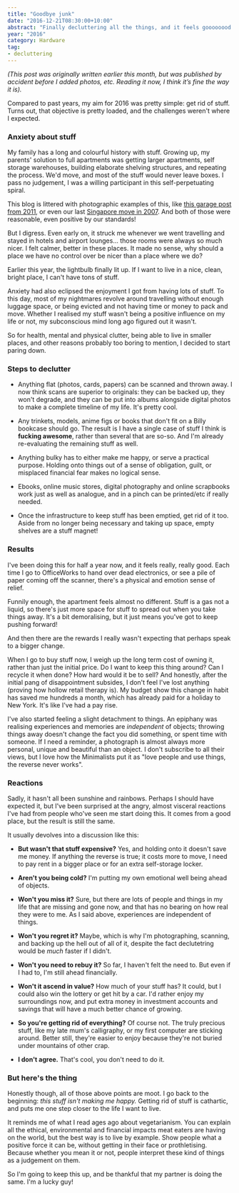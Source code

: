 ```yaml
---
title: "Goodbye junk"
date: "2016-12-21T08:30:00+10:00"
abstract: "Finally decluttering all the things, and it feels goooooood!"
year: "2016"
category: Hardware
tag:
- decluttering
---
```

<p style="font-style:italic">(This post was originally written earlier this month, but was published by accident before I added photos, etc. Reading it now, I think it’s fine the way it is).</p>

Compared to past years, my aim for 2016 was pretty simple: get rid of stuff. Turns out, that objective is pretty loaded, and the challenges weren't where I expected.

### Anxiety about stuff

My family has a long and colourful history with stuff. Growing up, my parents' solution to full apartments was getting larger apartments, self storage warehouses, building elaborate shelving structures, and repeating the process. We'd move, and most of the stuff would never leave boxes. I pass no judgement, I was a willing participant in this self-perpetuating spiral.

This blog is littered with photographic examples of this, like [this garage post from 2011], or even our last [Singapore move in 2007]. And both of those were reasonable, even positive by our standards! 

But I digress. Even early on, it struck me whenever we went travelling and stayed in hotels and airport lounges... those rooms were always so much nicer. I felt calmer, better in these places. It made no sense, why should a place we have no control over be nicer than a place where we do?

Earlier this year, the lightbulb finally lit up. If I want to live in a nice, clean, bright place, I can't have tons of stuff.

Anxiety had also eclipsed the enjoyment I got from having lots of stuff. To this day, most of my nightmares revolve around travelling without enough luggage space, or being evicted and not having time or money to pack and move. Whether I realised my stuff wasn't being a positive influence on my life or not, my subconscious mind long ago figured out it wasn't.

So for health, mental and physical clutter, being able to live in smaller places, and other reasons probably too boring to mention, I decided to start paring down.

### Steps to declutter

* Anything flat (photos, cards, papers) can be scanned and thrown away. I now think scans are superior to originals: they can be backed up, they won't degrade, and they can be put into albums alongside digital photos to make a complete timeline of my life. It's pretty cool.

* Any trinkets, models, anime figs or books that don't fit on a Billy bookcase should go. The result is I have a single case of stuff I think is **fucking awesome**, rather than several that are so-so. And I'm already re-evaluating the remaining stuff as well.

* Anything bulky has to either make me happy, or serve a practical purpose. Holding onto things out of a sense of obligation, guilt, or misplaced financial fear makes no logical sense.

* Ebooks, online music stores, digital photography and online scrapbooks work just as well as analogue, and in a pinch can be printed/etc if really needed.

* Once the infrastructure to keep stuff has been emptied, get rid of it too. Aside from no longer being necessary and taking up space, empty shelves are a stuff magnet!

### Results

I've been doing this for half a year now, and it feels really, really good. Each time I go to OfficeWorks to hand over dead electronics, or see a pile of paper coming off the scanner, there's a physical and emotion sense of relief.

Funnily enough, the apartment feels almost no different. Stuff is a gas not a liquid, so there's just more space for stuff to spread out when you take things away. It's a bit demoralising, but it just means you've got to keep pushing forward!

And then there are the rewards I really wasn't expecting that perhaps speak to a bigger change.

When I go to buy stuff now, I weigh up the long term cost of owning it, rather than just the initial price. Do I want to keep this thing around? Can I recycle it when done? How hard would it be to sell? And honestly, after the initial pang of disappointment subsides, I don't feel I've lost anything (proving how hollow retail therapy is). My budget show this change in habit has saved me hundreds a month, which has already paid for a holiday to New York. It's like I've had a pay rise.

I've also started feeling a slight detachment to things. An epiphany was realising experiences and memories are *independent* of objects; throwing things away doesn't change the fact you did something, or spent time with someone. If I need a reminder, a photograph is almost always more personal, unique and beautiful than an object. I don't subscribe to all their views, but I love how the Minimalists put it as "love people and use things, the reverse never works".

### Reactions

Sadly, it hasn't all been sunshine and rainbows. Perhaps I should have expected it, but I've been surprised at the angry, almost visceral reactions I've had from people who've seen me start doing this. It comes from a good place, but the result is still the same.

It usually devolves into a discussion like this:

* **But wasn't that stuff expensive?** Yes, and holding onto it doesn't save me money. If anything the reverse is true; it costs more to move, I need to pay rent in a bigger place or for an extra self-storage locker.

* **Aren't you being cold?** I'm putting my own emotional well being ahead of objects.

* **Won't you miss it?** Sure, but there are lots of people and things in my life that are missing and gone now, and that has no bearing on how real they were to me. As I said above, experiences are independent of things.

* **Won't you regret it?** Maybe, which is why I'm photographing, scanning, and backing up the hell out of all of it, despite the fact declutetring would be *much* faster if I didn't.

* **Won't you need to rebuy it?** So far, I haven't felt the need to. But even if I had to, I'm still ahead financially.

* **Won't it ascend in value?** How much of your stuff has? It could, but I could also win the lottery or get hit by a car. I'd rather enjoy my surroundings now, and put extra money in investment accounts and savings that will have a much better chance of growing.

* **So you're getting rid of everything?** Of course not. The truly precious stuff, like my late mum's calligraphy, or my first computer are sticking around. Better still, they're easier to enjoy because they're not buried under mountains of other crap.

* **I don't agree.** That's cool, you don't need to do it.

### But here's the thing

Honestly though, all of those above points are moot. I go back to the beginning: *this stuff isn't making me happy.* Getting rid of stuff is cathartic, and puts me one step closer to the life I want to live.

It reminds me of what I read ages ago about vegetarianism. You can explain all the ethical, environmental and financial impacts meat eaters are having on the world, but the best way is to live by example. Show people what a positive force it can be, without getting in their face or prothletising. Because whether you mean it or not, people interpret these kind of things as a judgement on them.

So I'm going to keep this up, and be thankful that my partner is doing the same. I'm a lucky guy!

[show]: https://rubenerd.com/
[this garage post from 2011]: https://rubenerd.com/the-schade-family-garage-of-doom/
[Singapore move in 2007]: https://rubenerd.com/unpacking-singapore-day-one/
